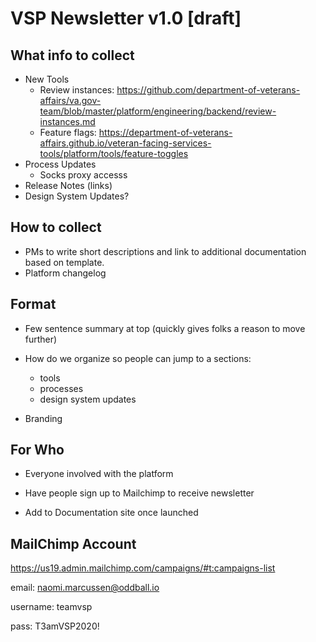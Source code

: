 # VSP Newsletter v1.0 [draft]
 
 
 
## What info to collect

- New Tools
  - Review instances: https://github.com/department-of-veterans-affairs/va.gov-team/blob/master/platform/engineering/backend/review-instances.md
  - Feature flags:
    https://department-of-veterans-affairs.github.io/veteran-facing-services-tools/platform/tools/feature-toggles
- Process Updates
  - Socks proxy accesss 
- Release Notes (links)
- Design System Updates?



## How to collect

- PMs to write short descriptions and link to additional documentation based on template.
- Platform changelog



## Format

- Few sentence summary at top (quickly gives folks a reason to move further)

- How do we organize so people can jump to a sections:
  - tools
  - processes
  - design system updates

- Branding

  

## For Who

- Everyone involved with the platform

- Have people sign up to Mailchimp to receive newsletter 

- Add to Documentation site once launched

  
  
## MailChimp Account
https://us19.admin.mailchimp.com/campaigns/#t:campaigns-list

email: naomi.marcussen@oddball.io

username: teamvsp

pass: T3amVSP2020!
